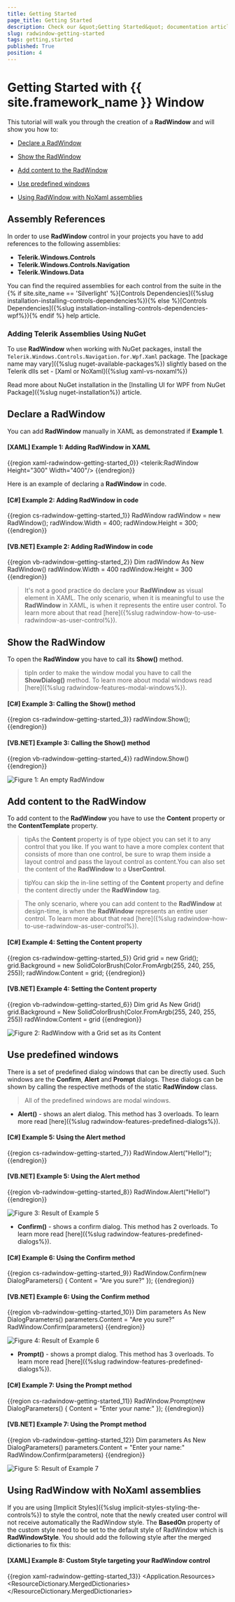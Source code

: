 ```yaml
---
title: Getting Started
page_title: Getting Started
description: Check our &quot;Getting Started&quot; documentation article for the RadWindow {{ site.framework_name }} control.
slug: radwindow-getting-started
tags: getting,started
published: True
position: 4
---
```


# Getting Started with {{ site.framework_name }} Window

This tutorial will walk you through the creation of a __RadWindow__ and will show you how to:

* [Declare a RadWindow](#declare-a-radwindow)

* [Show the RadWindow](#show-the-radwindow)

* [Add content to the RadWindow](#add-content-to-the-radwindow)

* [Use predefined windows](#use-predefined-windows)

* [Using RadWindow with NoXaml assemblies](#using-radwindow-with-noxaml-assemblies)

## Assembly References

In order to use __RadWindow__ control in your projects you have to add references to the following assemblies:
* __Telerik.Windows.Controls__
* __Telerik.Windows.Controls.Navigation__
* __Telerik.Windows.Data__

You can find the required assemblies for each control from the suite in the {% if site.site_name == 'Silverlight' %}[Controls Dependencies]({%slug installation-installing-controls-dependencies%}){% else %}[Controls Dependencies]({%slug installation-installing-controls-dependencies-wpf%}){% endif %} help article.

### Adding Telerik Assemblies Using NuGet

To use __RadWindow__ when working with NuGet packages, install the `Telerik.Windows.Controls.Navigation.for.Wpf.Xaml` package. The [package name may vary]({%slug nuget-available-packages%}) slightly based on the Telerik dlls set - [Xaml or NoXaml]({%slug xaml-vs-noxaml%})

Read more about NuGet installation in the [Installing UI for WPF from NuGet Package]({%slug nuget-installation%}) article.

## Declare a RadWindow

You can add __RadWindow__ manually in XAML as demonstrated if __Example 1__.

#### __[XAML] Example 1: Adding RadWindow in XAML__

{{region xaml-radwindow-getting-started_0}}
	<telerik:RadWindow Height="300" Width="400"/>
{{endregion}}

Here is an example of declaring a __RadWindow__ in code.

#### __[C#] Example 2: Adding RadWindow in code__

{{region cs-radwindow-getting-started_1}}
	RadWindow radWindow = new RadWindow();
	radWindow.Width = 400;
	radWindow.Height = 300;
{{endregion}}

#### __[VB.NET] Example 2: Adding RadWindow in code__

{{region vb-radwindow-getting-started_2}}
	Dim radWindow As New RadWindow()
	radWindow.Width = 400
	radWindow.Height = 300
{{endregion}}

>It's not a good practice do declare your __RadWindow__ as visual element in XAML. The only scenario, when it is meaningful to use the __RadWindow__ in XAML, is when it represents the entire user control. To learn more about that read [here]({%slug radwindow-how-to-use-radwindow-as-user-control%}).

## Show the RadWindow

To open the __RadWindow__ you have to call its __Show()__ method.

>tipIn order to make the window modal you have to call the __ShowDialog()__ method. To learn more about modal windows read [here]({%slug radwindow-features-modal-windows%}).

#### __[C#] Example 3: Calling the Show() method__

{{region cs-radwindow-getting-started_3}}
	radWindow.Show();
{{endregion}}

#### __[VB.NET] Example 3: Calling the Show() method__

{{region vb-radwindow-getting-started_4}}
	radWindow.Show()
{{endregion}}

![Figure 1: An empty RadWindow](images/RadWindow_GettingStarted_01.png)

## Add content to the RadWindow

To add content to the __RadWindow__ you have to use the __Content__ property or the __ContentTemplate__ property.

>tipAs the __Content__ property is of type object you can set it to any control that you like. If you want to have a more complex content that consists of more than one control, be sure to wrap them inside a layout control and pass the layout control as content.You can also set the content of the __RadWindow__ to a __UserControl__.

>tipYou can skip the in-line setting of the __Content__ property and define the content directly under the __RadWindow__ tag.

>The only scenario, where you can add content to the __RadWindow__ at design-time, is when the __RadWindow__ represents an entire user control. To learn more about that read [here]({%slug radwindow-how-to-use-radwindow-as-user-control%}).

#### __[C#] Example 4: Setting the Content property__

{{region cs-radwindow-getting-started_5}}
	Grid grid = new Grid();
	grid.Background = new SolidColorBrush(Color.FromArgb(255, 240, 255, 255));
	radWindow.Content = grid;
{{endregion}}

#### __[VB.NET] Example 4: Setting the Content property__

{{region vb-radwindow-getting-started_6}}
	Dim grid As New Grid()
	grid.Background = New SolidColorBrush(Color.FromArgb(255, 240, 255, 255))
	radWindow.Content = grid
{{endregion}}

![Figure 2: RadWindow with a Grid set as its Content](images/RadWindow_GettingStarted_02.png)

## Use predefined windows

There is a set of predefined dialog windows that can be directly used. Such windows are the __Confirm__, __Alert__ and __Prompt__ dialogs. These dialogs can be shown by calling the respective methods of the static __RadWindow__ class.

>All of the predefined windows are modal windows.

* __Alert()__ - shows an alert dialog. This method has 3 overloads. To learn more read [here]({%slug radwindow-features-predefined-dialogs%}).

#### __[C#] Example 5: Using the Alert method__

{{region cs-radwindow-getting-started_7}}
	RadWindow.Alert("Hello!");
{{endregion}}

#### __[VB.NET] Example 5: Using the Alert method__

{{region vb-radwindow-getting-started_8}}
	RadWindow.Alert("Hello!")
{{endregion}}

![Figure 3: Result of Example 5](images/RadWindow_GettingStarted_03.png)

* __Confirm()__ - shows a confirm dialog. This method has 2 overloads. To learn more read [here]({%slug radwindow-features-predefined-dialogs%}).

#### __[C#] Example 6: Using the Confirm method__

{{region cs-radwindow-getting-started_9}}
	RadWindow.Confirm(new DialogParameters()
	{
	    Content = "Are you sure?"
	});
{{endregion}}

#### __[VB.NET] Example 6: Using the Confirm method__

{{region vb-radwindow-getting-started_10}}
	Dim parameters As New DialogParameters()
	parameters.Content = "Are you sure?"
	RadWindow.Confirm(parameters)
{{endregion}}

![Figure 4: Result of Example 6](images/RadWindow_GettingStarted_04.png)

* __Prompt()__ - shows a prompt dialog. This method has 3 overloads. To learn more read [here]({%slug radwindow-features-predefined-dialogs%}).

#### __[C#] Example 7: Using the Prompt method__

{{region cs-radwindow-getting-started_11}}
	RadWindow.Prompt(new DialogParameters()
	{
	    Content = "Enter your name:"
	});
{{endregion}}

#### __[VB.NET] Example 7: Using the Prompt method__

{{region vb-radwindow-getting-started_12}}
	Dim parameters As New DialogParameters()
	parameters.Content = "Enter your name:"
	RadWindow.Confirm(parameters)
{{endregion}}

![Figure 5: Result of Example 7](images/RadWindow_GettingStarted_05.png)

## Using RadWindow with NoXaml assemblies

If you are using [Implicit Styles]({%slug implicit-styles-styling-the-controls%}) to style the control, note that the newly created user control will not receive automatically the RadWindow style. The __BasedOn__ property of the custom style need to be set to the default style of RadWindow which is __RadWindowStyle__. You should add the following style after the merged dictionaries to fix this:

#### __[XAML] Example 8: Custom Style targeting your RadWindow control__  
{{region xaml-radwindow-getting-started_13}}
	<Application.Resources>
	    <ResourceDictionary>
	        <ResourceDictionary.MergedDictionaries>
	            <ResourceDictionary Source="Themes/System.Windows.xaml" />
	            <ResourceDictionary Source="Themes/Telerik.Windows.Controls.xaml" />
	            <ResourceDictionary Source="Themes/Telerik.Windows.Controls.Navigation.xaml" />
	        </ResourceDictionary.MergedDictionaries>
	        <Style TargetType="local:RadWindowControl" BasedOn="{StaticResource RadWindowStyle}" />
	    </ResourceDictionary>
	</Application.Resources>
{{endregion}}

{% if site.site_name == 'WPF' %}
## Telerik UI for WPF Learning Resources

* [Telerik UI for WPF Window Component](https://www.telerik.com/products/wpf/window.aspx)
* [Getting Started with Telerik UI for WPF Components]({%slug getting-started-first-steps%})
* [Telerik UI for WPF Installation]({%slug installation-installing-which-file-do-i-need%})
* [Telerik UI for WPF and WinForms Integration]({%slug winforms-integration%})
* [Telerik UI for WPF Visual Studio Templates]({%slug visual-studio-templates%})
* [Setting a Theme with Telerik UI for WPF]({%slug styling-apperance-implicit-styles-overview%})
* [Telerik UI for WPF Virtual Classroom (Training Courses for Registered Users)](https://learn.telerik.com/learn/course/external/view/elearning/16/telerik-ui-for-wpf) 
* [Telerik UI for WPF License Agreement](https://www.telerik.com/purchase/license-agreement/wpf-dlw-s)
{% endif %}

## See Also  
 * [Visual Structure]({%slug radwindow-visual-structure%})
 * [Predefined Dialogs]({%slug radwindow-features-predefined-dialogs%})
 * [RadWindowManager]({%slug radwindow-features-radiwindowmanager%})
 * [Events]({%slug radwindow-events-overview%})
